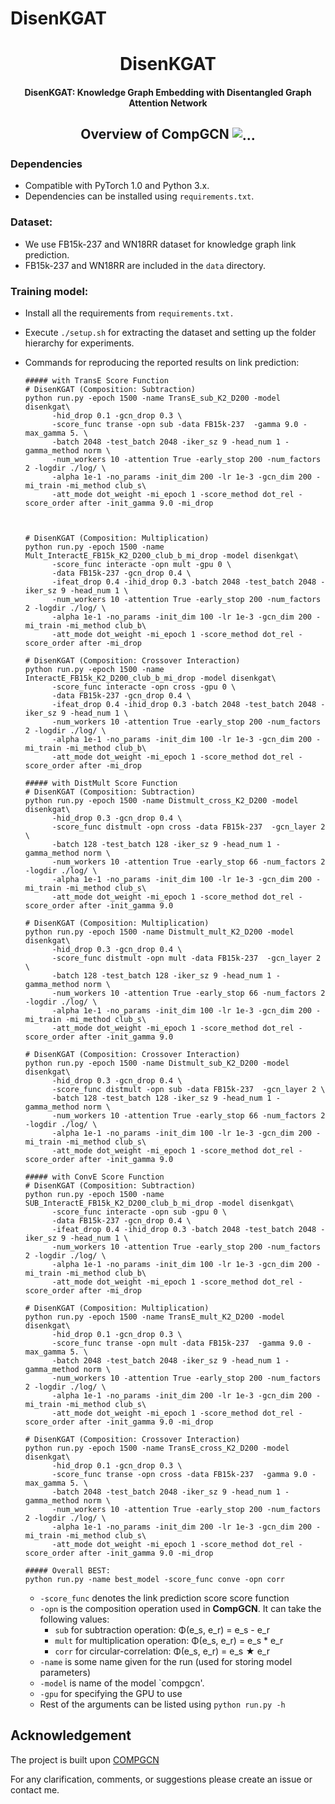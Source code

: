 # DisenKGAT
<h1 align="center">
  DisenKGAT
</h1>

<h4 align="center">DisenKGAT: Knowledge Graph Embedding with Disentangled
Graph Attention Network</h4>


<h2 align="center">
  Overview of CompGCN
  <img align="center"  src="./overall_graph33_page-0001.jpg" alt="...">
</h2>

<!-- ![Image](./overall_graph33_page-0001.jpg) -->
### Dependencies

- Compatible with PyTorch 1.0 and Python 3.x.
- Dependencies can be installed using `requirements.txt`.

### Dataset:

- We use FB15k-237 and WN18RR dataset for knowledge graph link prediction. 
- FB15k-237 and WN18RR are included in the `data` directory. 

### Training model:

- Install all the requirements from `requirements.txt.`

- Execute `./setup.sh` for extracting the dataset and setting up the folder hierarchy for experiments.

- Commands for reproducing the reported results on link prediction:

  ```shell
  ##### with TransE Score Function
  # DisenKGAT (Composition: Subtraction)
  python run.py -epoch 1500 -name TransE_sub_K2_D200 -model disenkgat\
        -hid_drop 0.1 -gcn_drop 0.3 \
        -score_func transe -opn sub -data FB15k-237  -gamma 9.0 -max_gamma 5. \
        -batch 2048 -test_batch 2048 -iker_sz 9 -head_num 1 -gamma_method norm \
        -num_workers 10 -attention True -early_stop 200 -num_factors 2 -logdir ./log/ \
        -alpha 1e-1 -no_params -init_dim 200 -lr 1e-3 -gcn_dim 200 -mi_train -mi_method club_s\
        -att_mode dot_weight -mi_epoch 1 -score_method dot_rel -score_order after -init_gamma 9.0 -mi_drop

  
  
  # DisenKGAT (Composition: Multiplication)
  python run.py -epoch 1500 -name Mult_InteractE_FB15k_K2_D200_club_b_mi_drop -model disenkgat\
        -score_func interacte -opn mult -gpu 0 \
        -data FB15k-237 -gcn_drop 0.4 \
        -ifeat_drop 0.4 -ihid_drop 0.3 -batch 2048 -test_batch 2048 -iker_sz 9 -head_num 1 \
        -num_workers 10 -attention True -early_stop 200 -num_factors 2 -logdir ./log/ \
        -alpha 1e-1 -no_params -init_dim 100 -lr 1e-3 -gcn_dim 200 -mi_train -mi_method club_b\
        -att_mode dot_weight -mi_epoch 1 -score_method dot_rel -score_order after -mi_drop
  
  # DisenKGAT (Composition: Crossover Interaction)
  python run.py -epoch 1500 -name InteractE_FB15k_K2_D200_club_b_mi_drop -model disenkgat\
        -score_func interacte -opn cross -gpu 0 \
        -data FB15k-237 -gcn_drop 0.4 \
        -ifeat_drop 0.4 -ihid_drop 0.3 -batch 2048 -test_batch 2048 -iker_sz 9 -head_num 1 \
        -num_workers 10 -attention True -early_stop 200 -num_factors 2 -logdir ./log/ \
        -alpha 1e-1 -no_params -init_dim 100 -lr 1e-3 -gcn_dim 200 -mi_train -mi_method club_b\
        -att_mode dot_weight -mi_epoch 1 -score_method dot_rel -score_order after -mi_drop
  
  ##### with DistMult Score Function
  # DisenKGAT (Composition: Subtraction)
  python run.py -epoch 1500 -name Distmult_cross_K2_D200 -model disenkgat\
        -hid_drop 0.3 -gcn_drop 0.4 \
        -score_func distmult -opn cross -data FB15k-237  -gcn_layer 2 \
        -batch 128 -test_batch 128 -iker_sz 9 -head_num 1 -gamma_method norm \
        -num_workers 10 -attention True -early_stop 66 -num_factors 2 -logdir ./log/ \
        -alpha 1e-1 -no_params -init_dim 100 -lr 1e-3 -gcn_dim 200 -mi_train -mi_method club_s\
        -att_mode dot_weight -mi_epoch 1 -score_method dot_rel -score_order after -init_gamma 9.0 
  
  # DisenKGAT (Composition: Multiplication)
  python run.py -epoch 1500 -name Distmult_mult_K2_D200 -model disenkgat\
        -hid_drop 0.3 -gcn_drop 0.4 \
        -score_func distmult -opn mult -data FB15k-237  -gcn_layer 2 \
        -batch 128 -test_batch 128 -iker_sz 9 -head_num 1 -gamma_method norm \
        -num_workers 10 -attention True -early_stop 66 -num_factors 2 -logdir ./log/ \
        -alpha 1e-1 -no_params -init_dim 100 -lr 1e-3 -gcn_dim 200 -mi_train -mi_method club_s\
        -att_mode dot_weight -mi_epoch 1 -score_method dot_rel -score_order after -init_gamma 9.0 
  
  # DisenKGAT (Composition: Crossover Interaction)
  python run.py -epoch 1500 -name Distmult_sub_K2_D200 -model disenkgat\
        -hid_drop 0.3 -gcn_drop 0.4 \
        -score_func distmult -opn sub -data FB15k-237  -gcn_layer 2 \
        -batch 128 -test_batch 128 -iker_sz 9 -head_num 1 -gamma_method norm \
        -num_workers 10 -attention True -early_stop 66 -num_factors 2 -logdir ./log/ \
        -alpha 1e-1 -no_params -init_dim 100 -lr 1e-3 -gcn_dim 200 -mi_train -mi_method club_s\
        -att_mode dot_weight -mi_epoch 1 -score_method dot_rel -score_order after -init_gamma 9.0 
  
  ##### with ConvE Score Function
  # DisenKGAT (Composition: Subtraction)
  python run.py -epoch 1500 -name SUB_InteractE_FB15k_K2_D200_club_b_mi_drop -model disenkgat\
        -score_func interacte -opn sub -gpu 0 \
        -data FB15k-237 -gcn_drop 0.4 \
        -ifeat_drop 0.4 -ihid_drop 0.3 -batch 2048 -test_batch 2048 -iker_sz 9 -head_num 1 \
        -num_workers 10 -attention True -early_stop 200 -num_factors 2 -logdir ./log/ \
        -alpha 1e-1 -no_params -init_dim 100 -lr 1e-3 -gcn_dim 200 -mi_train -mi_method club_b\
        -att_mode dot_weight -mi_epoch 1 -score_method dot_rel -score_order after -mi_drop
  
  # DisenKGAT (Composition: Multiplication)
  python run.py -epoch 1500 -name TransE_mult_K2_D200 -model disenkgat\
        -hid_drop 0.1 -gcn_drop 0.3 \
        -score_func transe -opn mult -data FB15k-237  -gamma 9.0 -max_gamma 5. \
        -batch 2048 -test_batch 2048 -iker_sz 9 -head_num 1 -gamma_method norm \
        -num_workers 10 -attention True -early_stop 200 -num_factors 2 -logdir ./log/ \
        -alpha 1e-1 -no_params -init_dim 200 -lr 1e-3 -gcn_dim 200 -mi_train -mi_method club_s\
        -att_mode dot_weight -mi_epoch 1 -score_method dot_rel -score_order after -init_gamma 9.0 -mi_drop
  
  # DisenKGAT (Composition: Crossover Interaction)
  python run.py -epoch 1500 -name TransE_cross_K2_D200 -model disenkgat\
        -hid_drop 0.1 -gcn_drop 0.3 \
        -score_func transe -opn cross -data FB15k-237  -gamma 9.0 -max_gamma 5. \
        -batch 2048 -test_batch 2048 -iker_sz 9 -head_num 1 -gamma_method norm \
        -num_workers 10 -attention True -early_stop 200 -num_factors 2 -logdir ./log/ \
        -alpha 1e-1 -no_params -init_dim 200 -lr 1e-3 -gcn_dim 200 -mi_train -mi_method club_s\
        -att_mode dot_weight -mi_epoch 1 -score_method dot_rel -score_order after -init_gamma 9.0 -mi_drop
  
  ##### Overall BEST:
  python run.py -name best_model -score_func conve -opn corr 
  ```

  - `-score_func` denotes the link prediction score score function 
  - `-opn` is the composition operation used in **CompGCN**. It can take the following values:
    - `sub` for subtraction operation:  Φ(e_s, e_r) = e_s - e_r
    - `mult` for multiplication operation:  Φ(e_s, e_r) = e_s * e_r
    - `corr` for circular-correlation: Φ(e_s, e_r) = e_s ★ e_r
  - `-name` is some name given for the run (used for storing model parameters)
  - `-model` is name of the model `compgcn'.
  - `-gpu` for specifying the GPU to use
  - Rest of the arguments can be listed using `python run.py -h`


## Acknowledgement
The project is built upon [COMPGCN](https://github.com/malllabiisc/CompGCN)


For any clarification, comments, or suggestions please create an issue or contact me.
